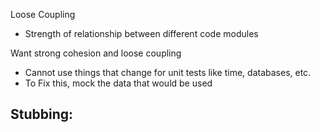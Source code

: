Loose Coupling
- Strength of relationship between different code modules

Want strong cohesion and loose coupling


- Cannot use things that change for unit tests like time, databases, etc.
- To Fix this, mock the data that would be used

Stubbing:
- 